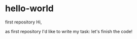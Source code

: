 # hello-world
first repository
Hi,

as first repository I'd like to write my task: let's finish the code!
